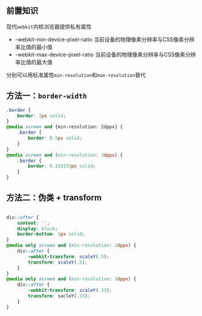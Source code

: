 ## 前置知识
现代`webkit`内核浏览器提供私有属性
- -webkit-min-device-pixel-ratio
当前设备的物理像素分辨率与CSS像素分辨率比值的最小值
- -webkit-max-device-pixel-ratio
当前设备的物理像素分辨率与CSS像素分辨率比值的最大值

分别可以用标准属性`min-resolution`和`max-resolution`替代
## 方法一：`border-width`

```css
.border {
	border: 1px solid;
}
@media screen and {min-resolution: 2dppx} {
	.border {
		border: 0.5px solid;
	}
}
@media screen and (min-resolution: 3dppx) {
	.border {
		border: 0.333333px solid;
	}
}
```
## 方法二：伪类 + transform

```CSS

div::after {
	content: '';
	display: block;
	border-bottom: 1px solid;
}
@media only screen and (min-resolution: 2dppx) {
	div::after {
		-webkit-transform: scaleY(.5);
		transform: scaleY(.5);
	}
}
@media only screen and (min-resolution: 3dppx) {
	div::after {
		-webkit-transform: scaleY(.33);
		transform: sacleY(.33);
	}
}
```